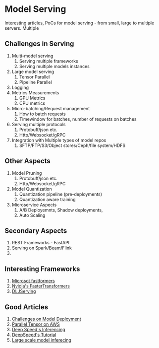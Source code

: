 # Model Serving
Interesting articles, PoCs for model serving - from small, large to multiple servers. Multiple 



## Challenges in Serving
1. Multi-model serving
    1. Serving multiple frameworks
    2. Serving multiple models instances
2. Large model serving
    1. Tensor Parallel
    2. Pipeline Parallel
3. Logging
4. Metrics Measurements
   1. GPU Metrics
   2. CPU metrics
5. Micro-batching/Request management
   1. How to batch requests
   2. Timewindow for batches, number of requests on batches
6. Serving multiple protocols
   1. Protobuff/json etc.
   2. Http/Websocket/gRPC
7. Integration with Multiple types of model repos
   1. SFTP/FTP/S3/Object stores/Ceph/file system/HDFS
   
## Other Aspects
1. Model Pruning
   1. Protobuff/json etc.
   2. Http/Websocket/gRPC
2. Model Quantization
   1. Quantization pipeline (pre-deployments)
   2. Quantization aware training
3. Microservice Aspects
   1. A/B Deployemnts, Shadow deployments, 
   2. Auto Scaling


## Secondary Aspects

1. REST Frameworks - FastAPI
2. Serving on Spark/Beam/Flink
3. 

## Interesting Frameworks
1. [Microsot fastformers](https://github.com/microsoft/fastformers)
2. [Nvidia's FasterTransformers](https://github.com/NVIDIA/FasterTransformer)
3. [DLJServing](https://github.com/deepjavalibrary/djl-serving)


## Good Articles
1. [Challenges on Model Deployment](https://neptune.ai/blog/model-deployment-challenges-lessons-from-ml-engineers)
2. [Parallel Tensor on AWS](https://aws.amazon.com/blogs/machine-learning/deploy-large-models-on-amazon-sagemaker-using-djlserving-and-deepspeed-model-parallel-inference/)
3. [Deep Speed's Inferencing](https://www.deepspeed.ai/tutorials/inference-tutorial/)
4. [DeepSpeed's Tutorial](https://github.com/microsoft/DeepSpeed/blob/master/docs/_tutorials/inference-tutorial.md)
5. [Large scale model inferecing](https://www.microsoft.com/en-us/research/blog/deepspeed-accelerating-large-scale-model-inference-and-training-via-system-optimizations-and-compression/)
